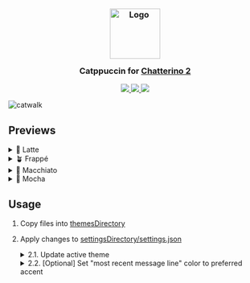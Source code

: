 <h3 align="center">
  <img src="https://raw.githubusercontent.com/catppuccin/catppuccin/main/assets/logos/exports/1544x1544_circle.png" width="100" alt="Logo"/>
  <br/>
  <img src="https://raw.githubusercontent.com/catppuccin/catppuccin/main/assets/misc/transparent.png" height="30" width="0px"/>
  Catppuccin for <a href="https://github.com/chatterino/chatterino2">Chatterino 2</a>
  <img src="https://raw.githubusercontent.com/catppuccin/catppuccin/main/assets/misc/transparent.png" height="30" width="0px"/>
</h3>

<p align="center">
  <a href="https://github.com/fruzitent/chatterino2/stargazers">
    <img src="https://img.shields.io/github/stars/fruzitent/chatterino2?colorA=363a4f&colorB=b7bdf8&style=for-the-badge">
  </a>
  <a href="https://github.com/fruzitent/chatterino2/issues">
    <img src="https://img.shields.io/github/issues/fruzitent/chatterino2?colorA=363a4f&colorB=f5a97f&style=for-the-badge">
  </a>
  <a href="https://github.com/fruzitent/chatterino2/contributors">
    <img src="https://img.shields.io/github/contributors/fruzitent/chatterino2?colorA=363a4f&colorB=a6da95&style=for-the-badge">
  </a>
</p>

![catwalk](assets/catwalk.webp)

## Previews

<details>
<summary>🌻 Latte</summary>

![latte](assets/latte.webp)
</details>

<details>
<summary>🪴 Frappé</summary>

![frappe](assets/frappe.webp)
</details>

<details>
<summary>🌺 Macchiato</summary>

![macchiato](assets/macchiato.webp)
</details>

<details>
<summary>🌿 Mocha</summary>

![mocha](assets/mocha.webp)
</details>

## Usage

1. Copy files into [themesDirectory](https://github.com/Chatterino/chatterino2/blob/38a7ce695485e080f6e98e17c9b2a01bcbf17744/src/singletons/Paths.hpp#L41)

2. Apply changes to [settingsDirectory/settings.json](https://github.com/Chatterino/chatterino2/blob/38a7ce695485e080f6e98e17c9b2a01bcbf17744/src/singletons/Paths.hpp#L20)

    <details>
    <summary>2.1. Update active theme</summary>

    ```json
    {
      "appearance": {
        "theme": {
          "name": "theme-accent.json"
        },
      }
    }
    ```

    </details>

    <details>
    <summary>2.2. [Optional] Set "most recent message line" color to preferred accent</summary>

    ```json
    {
      "appearance": {
        "messages": {
          "lastMessageColor": "#AARRGGBB",
          "showLastMessageIndicator": true
        }
      }
    }
    ```

    </details>
